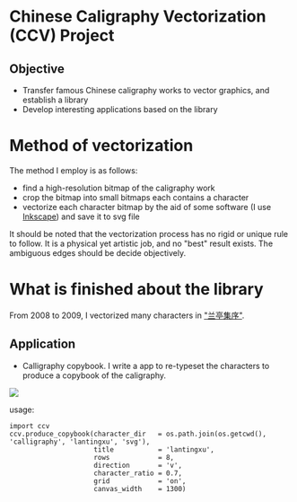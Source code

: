 
# Chinese Caligraphy Vectorization (CCV) Project

## Objective

- Transfer famous Chinese caligraphy works to vector graphics, and establish a library
- Develop interesting applications based on the library

# Method of vectorization

The method I employ is as follows:

- find a high-resolution bitmap of the caligraphy work
- crop the bitmap into small bitmaps each contains a character
- vectorize each character bitmap by the aid of some software (I use [Inkscape](www.inkscape.org)) and save it to svg file

It should be noted that the vectorization process has no rigid or unique rule to follow. It is a physical yet artistic job, and no "best" result exists. The ambiguous edges should be decide objectively.

# What is finished about the library

From 2008 to 2009, I vectorized many characters in ["兰亭集序"](http://zh.wikipedia.org/wiki/%E8%98%AD%E4%BA%AD%E9%9B%86%E5%BA%8F).

## Application

- Calligraphy copybook. I write a app to re-typeset the characters to produce a copybook of the caligraphy.

![](https://cdn.rawgit.com/herrkaefer/chinese-calligraphy-vectorization/master/copybooks/lantingxu.svg)

usage:

```
import ccv
ccv.produce_copybook(character_dir   = os.path.join(os.getcwd(), 'calligraphy', 'lantingxu', 'svg'), 
					 title           = 'lantingxu', 
					 rows            = 8, 
					 direction       = 'v', 
					 character_ratio = 0.7, 
					 grid            = 'on', 
					 canvas_width    = 1300)
```


